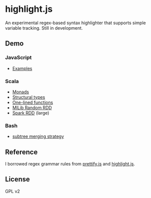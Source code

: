 # highlight.js

An experimental regex-based syntax highlighter that supports simple variable tracking. Still in development.

## Demo

### JavaScript
- [Examples](http://ericpony.github.io/highlight.js/example.html?lang=JavaScript&name=examples)

### Scala
- [Monads](http://ericpony.github.io/highlight.js/example.html?lang=Scala&name=monads)
- [Structural types](http://ericpony.github.io/highlight.js/example.html?lang=Scala&name=structural-types) 
- [One-lined functions](http://ericpony.github.io/highlight.js/example.html?lang=Scala&name=one-lined-functions)
- [MlLib Random RDD](http://ericpony.github.io/highlight.js/example.html?lang=Scala&name=spark-mllid-randomrdd)
- [Spark RDD](http://ericpony.github.io/highlight.js/example.html?lang=Scala&name=spark-rdd) (large)

### Bash
- [subtree merging strategy](http://ericpony.github.io/highlight.js/example.html?lang=Bash&name=subtree)

## Reference
I borrowed regex grammar rules from [prettify.js](http://code.google.com/p/google-code-prettify/source/browse/trunk/src/) and [highlight.js](https://github.com/isagalaev/highlight.js).

## License

GPL v2
